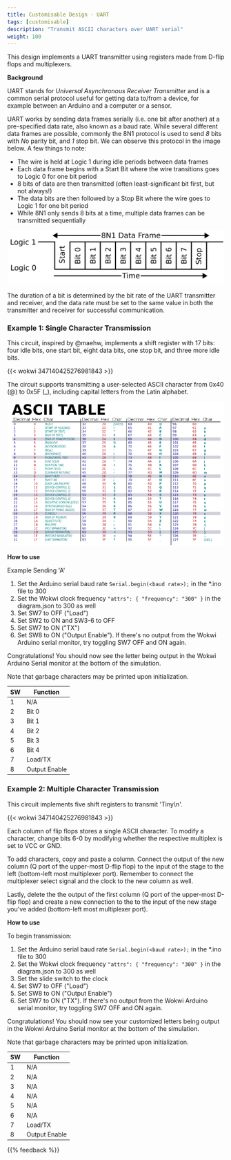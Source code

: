```yaml
---
title: Customisable Design - UART
tags: [customisable]
description: "Transmit ASCII characters over UART serial"
weight: 100
---
```


This design implements a UART transmitter using registers made from D-flip flops and multiplexers.

**Background**

UART stands for *Universal Asynchronous Receiver Transmitter* and is a common serial protocol useful for getting data to/from a device, for example between an Arduino and a computer or a sensor.

UART works by sending data frames serially (i.e. one bit after another) at a pre-specified data rate, also known as a baud rate. While several different data frames are possible, commonly the 8N1 protocol is used to send *8* bits with *N*o parity bit, and *1* stop bit. We can observe this protocol in the image below. A few things to note:
* The wire is held at Logic 1 during idle periods between data frames
* Each data frame begins with a Start Bit where the wire transitions goes to Logic 0 for one bit period
* 8 bits of data are then transmitted (often least-significant bit first, but not always!)
* The data bits are then followed by a Stop Bit where the wire goes to Logic 1 for one bit period
* While 8N1 only sends 8 bits at a time, multiple data frames can be transmitted sequentially 

![8N1dataframe](images/uartdataframe.png)

The duration of a bit is determined by the bit rate of the UART transmitter and receiver, and the data rate must be set to the same value in both the transmitter and receiver for successful communication.

### Example 1: Single Character Transmission

This circuit, inspired by @maehw, implements a shift register with 17 bits: four idle bits, one start bit, eight data bits, one stop bit, and three more idle bits.

{{< wokwi 347140425276981843 >}}
<br>

The circuit supports transmitting a user-selected ASCII character from 0x40 (@) to 0x5F (_), including capital letters from the Latin alphabet. 

![ASCIItable](images/asciitable.png)

**How to use**

Example Sending 'A'
1. Set the Arduino serial baud rate `Serial.begin(<baud rate>);` in the *.ino file to 300
2. Set the Wokwi clock frequency `"attrs": { "frequency": "300" }` in the diagram.json to 300 as well
3. Set SW7 to OFF ("Load")
4. Set SW2 to ON and SW3-6 to OFF
5. Set SW7 to ON ("TX")
6. Set SW8 to ON ("Output Enable"). If there's no output from the Wokwi Arduino serial monitor, try toggling SW7 OFF and ON again.

Congratulations! You should now see the letter being output in the Wokwi Arduino Serial monitor at the bottom of the simulation.

Note that garbage characters may be printed upon initialization.

| SW      | Function| 
|---------|---------|
| 1       | N/A     | 
| 2       | Bit 0   | 
| 3       | Bit 1   |
| 4       | Bit 2   | 
| 5       | Bit 3   | 
| 6       | Bit 4   |
| 7       | Load/TX | 
| 8       | Output Enable | 


### Example 2: Multiple Character Transmission

This circuit implements five shift registers to transmit 'Tiny\n'.

{{< wokwi 347140425276981843 >}}
<br>

Each column of flip flops stores a single ASCII character. To modify a character, change bits 6-0 by modifying whether the respective multiplex is set to VCC or GND. 

To add characters, copy and paste a column. Connect the output of the new column (Q port of the upper-most D-flip flop) to the input of the stage to the left (bottom-left most multiplexer port). Remember to connect the multiplexer select signal and the clock to the new column as well.

Lastly, delete the the output of the first column (Q port of the upper-most D-flip flop) and create a new connection to the to the input of the new stage you've added (bottom-left most multiplexer port).

**How to use**

To begin transmission:
1. Set the Arduino serial baud rate `Serial.begin(<baud rate>);` in the *.ino file to 300
2. Set the Wokwi clock frequency `"attrs": { "frequency": "300" }` in the diagram.json to 300 as well 
3. Set the slide switch to the clock
4. Set SW7 to OFF ("Load")
5. Set SW8 to ON ("Output Enable")
6. Set SW7 to ON ("TX"). If there's no output from the Wokwi Arduino serial monitor, try toggling SW7 OFF and ON again.

Congratulations! You should now see your customized letters being output in the Wokwi Arduino Serial monitor at the bottom of the simulation.

Note that garbage characters may be printed upon initialization.

| SW      | Function| 
|---------|---------|
| 1       | N/A     | 
| 2       | N/A     |
| 3       | N/A     |
| 4       | N/A     | 
| 5       | N/A     | 
| 6       | N/A     |
| 7       | Load/TX | 
| 8       | Output Enable | 

{{% feedback %}}
